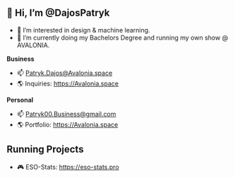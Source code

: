 ## 👋 Hi, I’m @DajosPatryk
- 👀 I’m interested in design & machine learning.
- 🌱 I’m currently doing my Bachelors Degree and running my own show @ AVALONIA.

**Business**
- 📫 Patryk.Dajos@Avalonia.space
- 🌎 Inquiries: https://Avalonia.space

**Personal**
- 📫 Patryk00.Business@gmail.com
- 🌎 Portfolio: https://Avalonia.space

## Running Projects
- 🎮 ESO-Stats: https://eso-stats.pro
